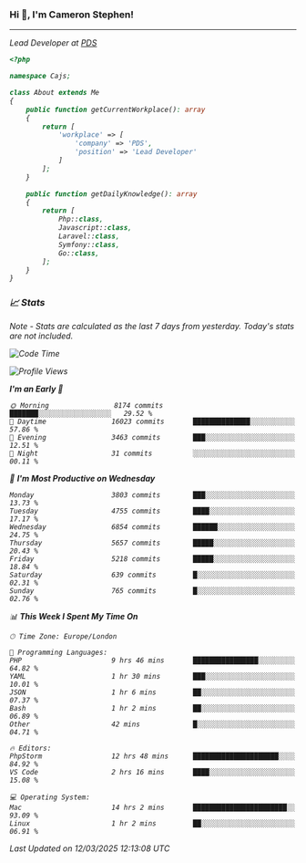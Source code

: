 ### Hi 👋, I'm Cameron Stephen!
<hr>
<p><em>Lead Developer at <a href="https://prindatasolutions.co.uk">PDS</a></p>


```php
<?php

namespace Cajs;

class About extends Me
{
    public function getCurrentWorkplace(): array
    {
        return [
            'workplace' => [
                'company' => 'PDS',
                'position' => 'Lead Developer'
            ]
        ];
    }

    public function getDailyKnowledge(): array
    {
        return [
            Php::class,
            Javascript::class,
            Laravel::class,
            Symfony::class,
            Go::class,
        ];
    }
}
```

### 📈 Stats
<p><em>Note - Stats are calculated as the last 7 days from yesterday. Today's stats are not included.</em></p>


<!--START_SECTION:waka-->
![Code Time](http://img.shields.io/badge/Code%20Time-4%2C388%20hrs%2032%20mins-blue)

![Profile Views](http://img.shields.io/badge/Profile%20Views-0-blue)

**I'm an Early 🐤** 

```text
🌞 Morning                8174 commits        ███████░░░░░░░░░░░░░░░░░░   29.52 % 
🌆 Daytime                16023 commits       ██████████████░░░░░░░░░░░   57.86 % 
🌃 Evening                3463 commits        ███░░░░░░░░░░░░░░░░░░░░░░   12.51 % 
🌙 Night                  31 commits          ░░░░░░░░░░░░░░░░░░░░░░░░░   00.11 % 
```
📅 **I'm Most Productive on Wednesday** 

```text
Monday                   3803 commits        ███░░░░░░░░░░░░░░░░░░░░░░   13.73 % 
Tuesday                  4755 commits        ████░░░░░░░░░░░░░░░░░░░░░   17.17 % 
Wednesday                6854 commits        ██████░░░░░░░░░░░░░░░░░░░   24.75 % 
Thursday                 5657 commits        █████░░░░░░░░░░░░░░░░░░░░   20.43 % 
Friday                   5218 commits        █████░░░░░░░░░░░░░░░░░░░░   18.84 % 
Saturday                 639 commits         █░░░░░░░░░░░░░░░░░░░░░░░░   02.31 % 
Sunday                   765 commits         █░░░░░░░░░░░░░░░░░░░░░░░░   02.76 % 
```


📊 **This Week I Spent My Time On** 

```text
🕑︎ Time Zone: Europe/London

💬 Programming Languages: 
PHP                      9 hrs 46 mins       ████████████████░░░░░░░░░   64.82 % 
YAML                     1 hr 30 mins        ███░░░░░░░░░░░░░░░░░░░░░░   10.01 % 
JSON                     1 hr 6 mins         ██░░░░░░░░░░░░░░░░░░░░░░░   07.37 % 
Bash                     1 hr 2 mins         ██░░░░░░░░░░░░░░░░░░░░░░░   06.89 % 
Other                    42 mins             █░░░░░░░░░░░░░░░░░░░░░░░░   04.71 % 

🔥 Editors: 
PhpStorm                 12 hrs 48 mins      █████████████████████░░░░   84.92 % 
VS Code                  2 hrs 16 mins       ████░░░░░░░░░░░░░░░░░░░░░   15.08 % 

💻 Operating System: 
Mac                      14 hrs 2 mins       ███████████████████████░░   93.09 % 
Linux                    1 hr 2 mins         ██░░░░░░░░░░░░░░░░░░░░░░░   06.91 % 
```


 Last Updated on 12/03/2025 12:13:08 UTC
<!--END_SECTION:waka-->
